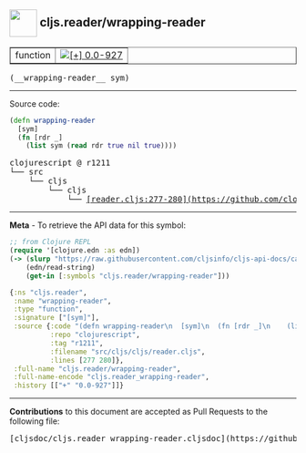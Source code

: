 ## <img width="48px" valign="middle" src="http://i.imgur.com/Hi20huC.png"> cljs.reader/wrapping-reader

 <table border="1">
<tr>

<td>function</td>
<td><a href="https://github.com/cljsinfo/cljs-api-docs/tree/0.0-927"><img valign="middle" alt="[+] 0.0-927" src="https://img.shields.io/badge/+-0.0--927-lightgrey.svg"></a> </td>
</tr>
</table>

 <samp>
(__wrapping-reader__ sym)<br>
</samp>

---





Source code:

```clj
(defn wrapping-reader
  [sym]
  (fn [rdr _]
    (list sym (read rdr true nil true))))
```

 <pre>
clojurescript @ r1211
└── src
    └── cljs
        └── cljs
            └── <ins>[reader.cljs:277-280](https://github.com/clojure/clojurescript/blob/r1211/src/cljs/cljs/reader.cljs#L277-L280)</ins>
</pre>


---

__Meta__ - To retrieve the API data for this symbol:

```clj
;; from Clojure REPL
(require '[clojure.edn :as edn])
(-> (slurp "https://raw.githubusercontent.com/cljsinfo/cljs-api-docs/catalog/cljs-api.edn")
    (edn/read-string)
    (get-in [:symbols "cljs.reader/wrapping-reader"]))
```

```clj
{:ns "cljs.reader",
 :name "wrapping-reader",
 :type "function",
 :signature ["[sym]"],
 :source {:code "(defn wrapping-reader\n  [sym]\n  (fn [rdr _]\n    (list sym (read rdr true nil true))))",
          :repo "clojurescript",
          :tag "r1211",
          :filename "src/cljs/cljs/reader.cljs",
          :lines [277 280]},
 :full-name "cljs.reader/wrapping-reader",
 :full-name-encode "cljs.reader_wrapping-reader",
 :history [["+" "0.0-927"]]}

```

---

__Contributions__ to this document are accepted as Pull Requests to the following file:

 <pre>
[cljsdoc/cljs.reader_wrapping-reader.cljsdoc](https://github.com/cljsinfo/cljs-api-docs/blob/master/cljsdoc/cljs.reader_wrapping-reader.cljsdoc)
</pre>

